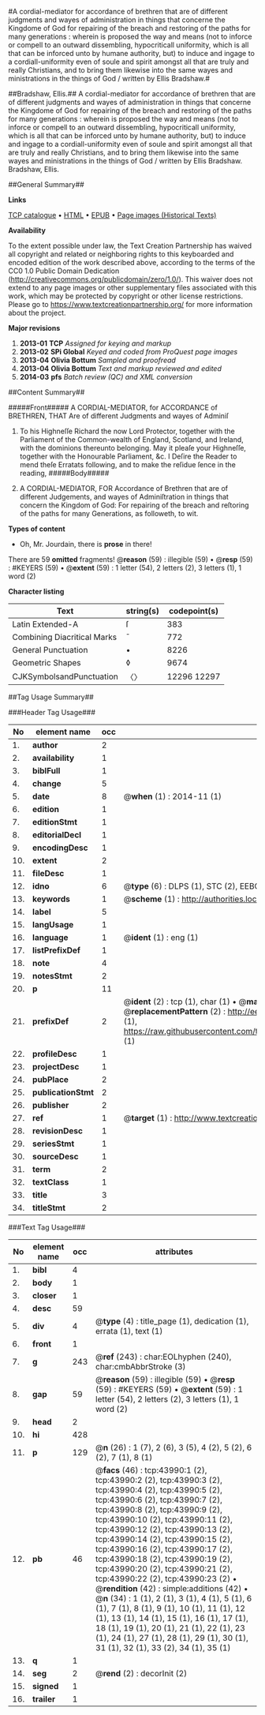 #A cordial-mediator for accordance of brethren that are of different judgments and wayes of administration in things that concerne the Kingdome of God for repairing of the breach and restoring of the paths for many generations : wherein is proposed the way and means (not to inforce or compell to an outward dissembling, hypocriticall uniformity, which is all that can be inforced unto by humane authority, but) to induce and ingage to a cordiall-uniformity even of soule and spirit amongst all that are truly and really Christians, and to bring them likewise into the same wayes and ministrations in the things of God / written by Ellis Bradshaw.#

##Bradshaw, Ellis.##
A cordial-mediator for accordance of brethren that are of different judgments and wayes of administration in things that concerne the Kingdome of God for repairing of the breach and restoring of the paths for many generations : wherein is proposed the way and means (not to inforce or compell to an outward dissembling, hypocriticall uniformity, which is all that can be inforced unto by humane authority, but) to induce and ingage to a cordiall-uniformity even of soule and spirit amongst all that are truly and really Christians, and to bring them likewise into the same wayes and ministrations in the things of God / written by Ellis Bradshaw.
Bradshaw, Ellis.

##General Summary##

**Links**

[TCP catalogue](http://www.ota.ox.ac.uk/tcp/)  • 
[HTML](http://tei.it.ox.ac.uk/tcp/Texts-HTML/free/A29/A29129.html)  • 
[EPUB](http://tei.it.ox.ac.uk/tcp/Texts-EPUB/free/A29/A29129.epub) • 
[Page images (Historical Texts)](https://historicaltexts.jisc.ac.uk/eebo-09682020e)

**Availability**

To the extent possible under law, the Text Creation Partnership has waived all copyright and related or neighboring rights to this keyboarded and encoded edition of the work described above, according to the terms of the CC0 1.0 Public Domain Dedication (http://creativecommons.org/publicdomain/zero/1.0/). This waiver does not extend to any page images or other supplementary files associated with this work, which may be protected by copyright or other license restrictions. Please go to https://www.textcreationpartnership.org/ for more information about the project.

**Major revisions**

1. __2013-01__ __TCP__ *Assigned for keying and markup*
1. __2013-02__ __SPi Global__ *Keyed and coded from ProQuest page images*
1. __2013-04__ __Olivia Bottum__ *Sampled and proofread*
1. __2013-04__ __Olivia Bottum__ *Text and markup reviewed and edited*
1. __2014-03__ __pfs__ *Batch review (QC) and XML conversion*

##Content Summary##

#####Front#####
A CORDIAL-MEDIATOR, for ACCORDANCE of BRETHREN, THAT Are of different Judgments and wayes of Adminiſ
1. To his Highneſſe Richard the now Lord Protector, together with the Parliament of the Common-wealth of England, Scotland, and Ireland, with the dominions thereunto belonging. May it pleaſe your Highneſſe, together with the Honourable Parliament, &c.
I Deſire the Reader to mend theſe Erratats following, and to make the reſidue ſence in the reading, 
#####Body#####

1. A CORDIAL-MEDIATOR, FOR Accordance of Brethren that are of different Judgements, and wayes of Adminiſtration in things that concern the Kingdom of God: For repairing of the breach and reſtoring of the paths for many Generations, as followeth, to wit.

**Types of content**

  * Oh, Mr. Jourdain, there is **prose** in there!

There are 59 **omitted** fragments! 
 @__reason__ (59) : illegible (59)  •  @__resp__ (59) : #KEYERS (59)  •  @__extent__ (59) : 1 letter (54), 2 letters (2), 3 letters (1), 1 word (2)

**Character listing**


|Text|string(s)|codepoint(s)|
|---|---|---|
|Latin Extended-A|ſ|383|
|Combining             Diacritical Marks|̄|772|
|General Punctuation|•|8226|
|Geometric Shapes|◊|9674|
|CJKSymbolsandPunctuation|〈〉|12296 12297|

##Tag Usage Summary##

###Header Tag Usage###

|No|element name|occ|attributes|
|---|---|---|---|
|1.|__author__|2||
|2.|__availability__|1||
|3.|__biblFull__|1||
|4.|__change__|5||
|5.|__date__|8| @__when__ (1) : 2014-11 (1)|
|6.|__edition__|1||
|7.|__editionStmt__|1||
|8.|__editorialDecl__|1||
|9.|__encodingDesc__|1||
|10.|__extent__|2||
|11.|__fileDesc__|1||
|12.|__idno__|6| @__type__ (6) : DLPS (1), STC (2), EEBO-CITATION (1), OCLC (1), VID (1)|
|13.|__keywords__|1| @__scheme__ (1) : http://authorities.loc.gov/ (1)|
|14.|__label__|5||
|15.|__langUsage__|1||
|16.|__language__|1| @__ident__ (1) : eng (1)|
|17.|__listPrefixDef__|1||
|18.|__note__|4||
|19.|__notesStmt__|2||
|20.|__p__|11||
|21.|__prefixDef__|2| @__ident__ (2) : tcp (1), char (1)  •  @__matchPattern__ (2) : ([0-9\-]+):([0-9IVX]+) (1), (.+) (1)  •  @__replacementPattern__ (2) : http://eebo.chadwyck.com/downloadtiff?vid=$1&page=$2 (1), https://raw.githubusercontent.com/textcreationpartnership/Texts/master/tcpchars.xml#$1 (1)|
|22.|__profileDesc__|1||
|23.|__projectDesc__|1||
|24.|__pubPlace__|2||
|25.|__publicationStmt__|2||
|26.|__publisher__|2||
|27.|__ref__|1| @__target__ (1) : http://www.textcreationpartnership.org/docs/. (1)|
|28.|__revisionDesc__|1||
|29.|__seriesStmt__|1||
|30.|__sourceDesc__|1||
|31.|__term__|2||
|32.|__textClass__|1||
|33.|__title__|3||
|34.|__titleStmt__|2||


###Text Tag Usage###

|No|element name|occ|attributes|
|---|---|---|---|
|1.|__bibl__|4||
|2.|__body__|1||
|3.|__closer__|1||
|4.|__desc__|59||
|5.|__div__|4| @__type__ (4) : title_page (1), dedication (1), errata (1), text (1)|
|6.|__front__|1||
|7.|__g__|243| @__ref__ (243) : char:EOLhyphen (240), char:cmbAbbrStroke (3)|
|8.|__gap__|59| @__reason__ (59) : illegible (59)  •  @__resp__ (59) : #KEYERS (59)  •  @__extent__ (59) : 1 letter (54), 2 letters (2), 3 letters (1), 1 word (2)|
|9.|__head__|2||
|10.|__hi__|428||
|11.|__p__|129| @__n__ (26) : 1 (7), 2 (6), 3 (5), 4 (2), 5 (2), 6 (2), 7 (1), 8 (1)|
|12.|__pb__|46| @__facs__ (46) : tcp:43990:1 (2), tcp:43990:2 (2), tcp:43990:3 (2), tcp:43990:4 (2), tcp:43990:5 (2), tcp:43990:6 (2), tcp:43990:7 (2), tcp:43990:8 (2), tcp:43990:9 (2), tcp:43990:10 (2), tcp:43990:11 (2), tcp:43990:12 (2), tcp:43990:13 (2), tcp:43990:14 (2), tcp:43990:15 (2), tcp:43990:16 (2), tcp:43990:17 (2), tcp:43990:18 (2), tcp:43990:19 (2), tcp:43990:20 (2), tcp:43990:21 (2), tcp:43990:22 (2), tcp:43990:23 (2)  •  @__rendition__ (42) : simple:additions (42)  •  @__n__ (34) : 1 (1), 2 (1), 3 (1), 4 (1), 5 (1), 6 (1), 7 (1), 8 (1), 9 (1), 10 (1), 11 (1), 12 (1), 13 (1), 14 (1), 15 (1), 16 (1), 17 (1), 18 (1), 19 (1), 20 (1), 21 (1), 22 (1), 23 (1), 24 (1), 27 (1), 28 (1), 29 (1), 30 (1), 31 (1), 32 (1), 33 (2), 34 (1), 35 (1)|
|13.|__q__|1||
|14.|__seg__|2| @__rend__ (2) : decorInit (2)|
|15.|__signed__|1||
|16.|__trailer__|1||
